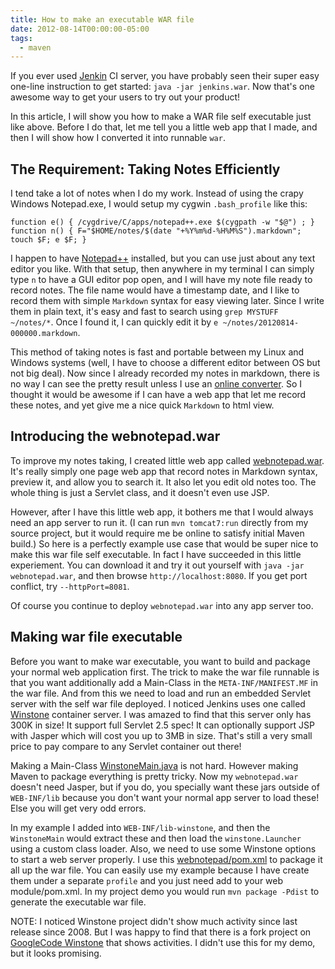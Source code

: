 ```yaml
---
title: How to make an executable WAR file
date: 2012-08-14T00:00:00-05:00
tags:
  - maven
---
```


If you ever used [Jenkin](http://jenkins-ci.org) CI server, you have probably seen their super easy one-line instruction to get started: `java -jar jenkins.war`. Now that's one awesome way to get your users to try out your product!

In this article, I will show you how to make a WAR file self executable just like above. Before I do that, let me tell you a little web app that I made, and then I will show how I converted it into runnable `war`.

## The Requirement: Taking Notes Efficiently

I tend take a lot of notes when I do my work. Instead of using the crapy Windows Notepad.exe, I would setup my cygwin `.bash_profile` like this:

    function e() { /cygdrive/C/apps/notepad++.exe $(cygpath -w "$@") ; }
    function n() { F="$HOME/notes/$(date "+%Y%m%d-%H%M%S").markdown"; touch $F; e $F; }
    

I happen to have [Notepad++](http://notepad-plus-plus.org) installed, but you can use just about any text editor you like. With that setup, then anywhere in my terminal I can simply type `n` to have a GUI editor pop open, and I will have my note file ready to record notes. The file name would have a timestamp date, and I like to record them with simple `Markdown` syntax for easy viewing later. Since I write them in plain text, it's easy and fast to search using `grep MYSTUFF ~/notes/*`. Once I found it, I can quickly edit it by `e ~/notes/20120814-000000.markdown`.

This method of taking notes is fast and portable between my Linux and Windows systems (well, I have to choose a different editor between OS but not big deal). Now since I already recorded my notes in markdown, there is no way I can see the pretty result unless I use an [online converter](http://daringfireball.net/projects/markdown/dingus). So I thought it would be awesome if I can have a web app that let me record these notes, and yet give me a nice quick `Markdown` to html view.

## Introducing the webnotepad.war

To improve my notes taking, I created little web app called [webnotepad.war](https://bitbucket.org/saltnlight5/sandbox/downloads). It's really simply one page web app that record notes in Markdown syntax, preview it, and allow you to search it. It also let you edit old notes too. The whole thing is just a Servlet class, and it doesn't even use JSP.

However, after I have this little web app, it bothers me that I would always need an app server to run it. (I can run `mvn tomcat7:run` directly from my source project, but it would require me be online to satisfy initial Maven build.) So here is a perfectly example use case that would be super nice to make this war file self executable. In fact I have succeeded in this little experiement. You can download it and try it out yourself with `java -jar webnotepad.war`, and then browse `http://localhost:8080`. If you get port conflict, try `--httpPort=8081`. 

Of course you continue to deploy `webnotepad.war` into any app server too.

## Making war file executable

Before you want to make war executable, you want to build and package your normal web application first. The trick to make the war file runnable is that you want additionally add a Main-Class in the `META-INF/MANIFEST.MF` in the war file. And from this we need to load and run an embedded Servlet server with the self war file deployed. I noticed Jenkins uses one called [Winstone](winstone.sourceforge.net) container server. I was amazed to find that this server only has 300K in size! It support full Servlet 2.5 spec! It can optionally support JSP with Jasper which will cost you up to 3MB in size. That's still a very small price to pay compare to any Servlet container out there!

Making a Main-Class [WinstoneMain.java](https://bitbucket.org/saltnlight5/sandbox/src/4e80e4b4114e/webnotepad/src/main/winstone/WinstoneMain.java) is not hard. However making Maven to package everything is pretty tricky. Now my `webnotepad.war` doesn't need Jasper, but if you do, you specially want these jars outside of `WEB-INF/lib` because you don't want your normal app server to load these! Else you will get very odd errors. 

In my example I added into `WEB-INF/lib-winstone`, and then the `WinstoneMain` would extract these and then load the `winstone.Launcher` using a custom class loader. Also, we need to use some Winstone options to start a web server properly. I use this [webnotepad/pom.xml](https://bitbucket.org/saltnlight5/sandbox/src/4e80e4b4114e/webnotepad/pom.xml) to package it all up the war file. You can easily use my example because I have create them under a separate `profile` and you just need add to your web module/pom.xml. In my project demo you would run `mvn package -Pdist` to generate the executable war file.

NOTE: I noticed Winstone project didn't show much activity since last release since 2008. But I was happy to find that there is a fork project on [GoogleCode Winstone](http://code.google.com/p/winstone/) that shows activities. I didn't use this for my demo, but it looks promising.
